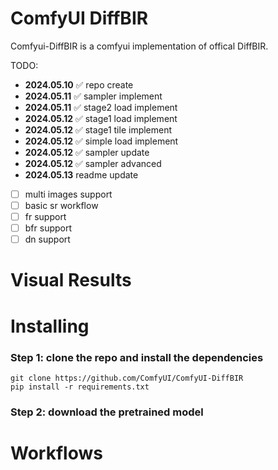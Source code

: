 # ComfyUI DiffBIR

Comfyui-DiffBIR is a comfyui implementation of offical DiffBIR. 

TODO:
- **2024.05.10** ✅ repo create
- **2024.05.11** ✅ sampler implement
- **2024.05.11** ✅ stage2 load implement
- **2024.05.12** ✅ stage1 load implement
- **2024.05.12** ✅ stage1 tile implement
- **2024.05.12** ✅ simple load implement
- **2024.05.12** ✅ sampler update
- **2024.05.12** ✅ sampler advanced
- **2024.05.13** readme update
- [ ] multi images support
- [ ] basic sr workflow
- [ ] fr support
- [ ] bfr support
- [ ] dn support

# Visual Results

# Installing
### Step 1: clone the repo and install the dependencies
`git clone https://github.com/ComfyUI/ComfyUI-DiffBIR`  
`pip install -r requirements.txt`

### Step 2: download the pretrained model

# Workflows